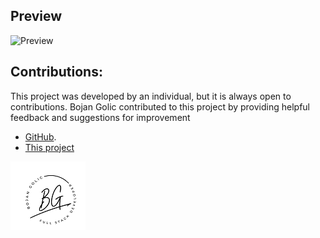 
## Preview

![ Preview]()



## Contributions:
This project was developed by an individual, but it is always open to contributions. Bojan Golic contributed to this project by providing helpful feedback and suggestions for improvement 
- [GitHub](https://github.com/bokigolic).
- [This project](https://github.com/bokigolic/fornt-end-practice/tree/develop/)

![Logo](https://github.com/bokigolic/fornt-end-practice/blob/develop/Template/logo-bojan-small.png)